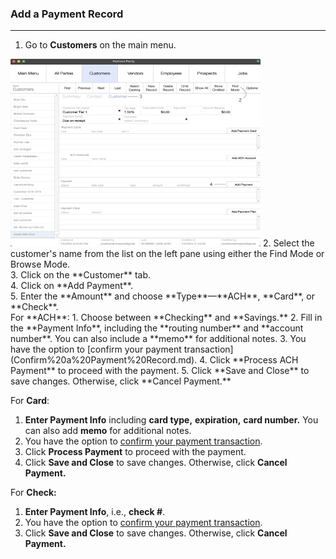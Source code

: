 ### Add a Payment Record
_____________________

1. Go to **Customers** on the main menu. 

<img src="https://github.com/Fx-Professional-Services/HorizonDocs/blob/main/assets/11_create_payment_record.png" width="400" height="300">
2. Select the customer's name from the list on the left pane using either the  Find Mode or Browse Mode. <br>
3. Click on the **Customer** tab. <br>
4. Click on **Add Payment**. <br>
5. Enter the **Amount** and choose **Type**—**ACH**, **Card**, or **Check**. <br>
For **ACH**: 
1. Choose between **Checking** and **Savings.**
2. Fill in the **Payment Info**, including the **routing number** and **account number**. You can also include a **memo** for additional notes. 
3. You have the option to [confirm your payment transaction](Confirm%20a%20Payment%20Record.md).
4. Click **Process ACH Payment** to proceed with the payment. 
5. Click **Save and Close** to save changes. Otherwise, click **Cancel Payment.**

For **Card**:
1. **Enter Payment Info** including **card type,** **expiration,** **card number.** You can also add **memo** for additional notes. 
2. You have the option to [confirm your payment transaction](Confirm%20a%20Payment%20Record.md).
3. Click **Process Payment** to proceed with the payment. 
4. Click **Save and Close** to save changes. Otherwise, click **Cancel Payment.**

For **Check:**
1. **Enter Payment Info**, i.e., **check #**. 
2. You have the option to [confirm your payment transaction](Confirm%20a%20Payment%20Record.md).
3. Click **Save and Close** to save changes. Otherwise, click **Cancel Payment.**






